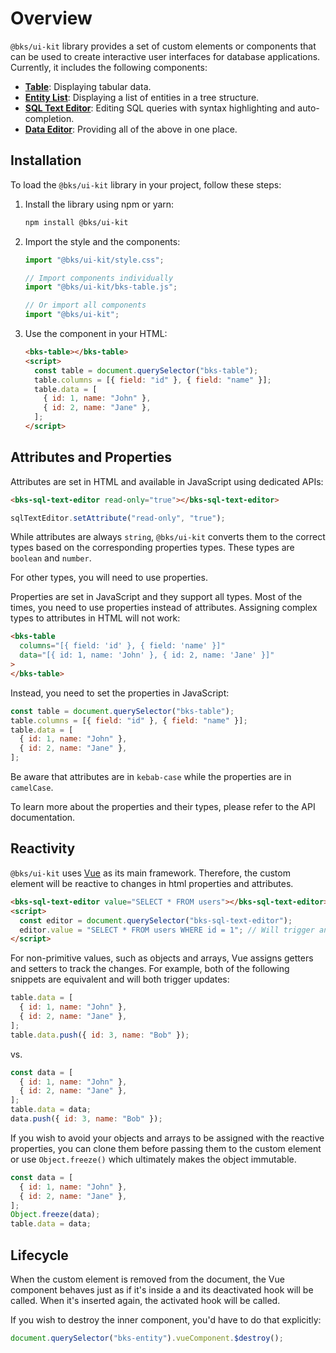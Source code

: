 # Overview

`@bks/ui-kit` library provides a set of custom elements or components that can
be used to create interactive user interfaces for database applications.
Currently, it includes the following components:

- [**Table**](./table.md): Displaying tabular data.
- [**Entity List**](./entity-list.md): Displaying a list of entities in a tree structure.
- [**SQL Text Editor**](./sql-text-editor.md): Editing SQL queries with syntax highlighting and auto-completion.
- [**Data Editor**](./data-editor.md): Providing all of the above in one place.

## Installation

To load the `@bks/ui-kit` library in your project, follow these steps:

1. Install the library using npm or yarn:

   ```bash
   npm install @bks/ui-kit
   ```

2. Import the style and the components:

   ```js
   import "@bks/ui-kit/style.css";

   // Import components individually
   import "@bks/ui-kit/bks-table.js";

   // Or import all components
   import "@bks/ui-kit";
   ```

3. Use the component in your HTML:

   ```html
   <bks-table></bks-table>
   <script>
     const table = document.querySelector("bks-table");
     table.columns = [{ field: "id" }, { field: "name" }];
     table.data = [
       { id: 1, name: "John" },
       { id: 2, name: "Jane" },
     ];
   </script>
   ```

## Attributes and Properties

Attributes are set in HTML and available in JavaScript using dedicated APIs:

```html
<bks-sql-text-editor read-only="true"></bks-sql-text-editor>
```

```js
sqlTextEditor.setAttribute("read-only", "true");
```

While attributes are always `string`, `@bks/ui-kit` converts them to the
correct types based on the corresponding properties types. These types are
`boolean` and `number`.

For other types, you will need to use properties.

Properties are set in JavaScript and they support all types. Most of the times,
you need to use properties instead of attributes. Assigning complex types to
attributes in HTML will not work:

```html
<bks-table
  columns="[{ field: 'id' }, { field: 'name' }]"
  data="[{ id: 1, name: 'John' }, { id: 2, name: 'Jane' }]"
>
</bks-table>
```

Instead, you need to set the properties in JavaScript:

```js
const table = document.querySelector("bks-table");
table.columns = [{ field: "id" }, { field: "name" }];
table.data = [
  { id: 1, name: "John" },
  { id: 2, name: "Jane" },
];
```

Be aware that attributes are in `kebab-case` while the properties are in `camelCase`.

To learn more about the properties and their types, please refer to the API documentation.

## Reactivity

`@bks/ui-kit` uses [Vue](https://v2.vuejs.org/) as its main framework. Therefore,
the custom element will be reactive to changes in html properties and attributes.

```html
<bks-sql-text-editor value="SELECT * FROM users"></bks-sql-text-editor>
<script>
  const editor = document.querySelector("bks-sql-text-editor");
  editor.value = "SELECT * FROM users WHERE id = 1"; // Will trigger an update
</script>
```

For non-primitive values, such as objects and arrays, Vue assigns getters and
setters to track the changes. For example, both of the following snippets are
equivalent and will both trigger updates:

```js
table.data = [
  { id: 1, name: "John" },
  { id: 2, name: "Jane" },
];
table.data.push({ id: 3, name: "Bob" });
```

vs.

```js
const data = [
  { id: 1, name: "John" },
  { id: 2, name: "Jane" },
];
table.data = data;
data.push({ id: 3, name: "Bob" });
```

If you wish to avoid your objects and arrays to be assigned with the reactive
properties, you can clone them before passing them to the custom element or
use `Object.freeze()` which ultimately makes the object immutable.

```js
const data = [
  { id: 1, name: "John" },
  { id: 2, name: "Jane" },
];
Object.freeze(data);
table.data = data;
```

## Lifecycle

When the custom element is removed from the document, the Vue component behaves just as if it's inside a <keep-alive> and its deactivated hook will be called. When it's inserted again, the activated hook will be called.

If you wish to destroy the inner component, you'd have to do that explicitly:

```js
document.querySelector("bks-entity").vueComponent.$destroy();
```
